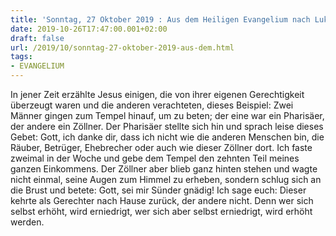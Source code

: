 ```yaml
---
title: 'Sonntag, 27 Oktober 2019 : Aus dem Heiligen Evangelium nach Lukas - Lk 18,9-14.'
date: 2019-10-26T17:47:00.001+02:00
draft: false
url: /2019/10/sonntag-27-oktober-2019-aus-dem.html
tags: 
- EVANGELIUM
---
```


In jener Zeit erzählte Jesus einigen, die von ihrer eigenen Gerechtigkeit überzeugt waren und die anderen verachteten, dieses Beispiel: Zwei Männer gingen zum Tempel hinauf, um zu beten; der eine war ein Pharisäer, der andere ein Zöllner. Der Pharisäer stellte sich hin und sprach leise dieses Gebet: Gott, ich danke dir, dass ich nicht wie die anderen Menschen bin, die Räuber, Betrüger, Ehebrecher oder auch wie dieser Zöllner dort. Ich faste zweimal in der Woche und gebe dem Tempel den zehnten Teil meines ganzen Einkommens. Der Zöllner aber blieb ganz hinten stehen und wagte nicht einmal, seine Augen zum Himmel zu erheben, sondern schlug sich an die Brust und betete: Gott, sei mir Sünder gnädig! Ich sage euch: Dieser kehrte als Gerechter nach Hause zurück, der andere nicht. Denn wer sich selbst erhöht, wird erniedrigt, wer sich aber selbst erniedrigt, wird erhöht werden.